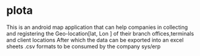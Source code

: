 # plota
This is an android map application that can help companies in collecting and registering the Geo-location[lat, Lon ] of their branch offices,terminals and client locations After which the data can be exported into an excel sheets .csv formats to be consumed by the company sys/erp
